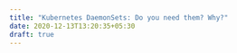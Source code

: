 ```yaml
---
title: "Kubernetes DaemonSets: Do you need them? Why?"
date: 2020-12-13T13:20:35+05:30
draft: true
---
```

